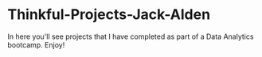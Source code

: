 # Thinkful-Projects-Jack-Alden
In here you'll see projects that I have completed as part of a Data Analytics bootcamp. Enjoy!
